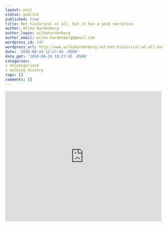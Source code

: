 ```yaml
---
layout: post
status: publish
published: true
title: Not historical at all, but it has a good narrative.
author: Wilko Hardenberg
author_login: wilkohardenberg
author_email: wilko.hardenberg@gmail.com
wordpress_id: 147
wordpress_url: http://www.wilkohardenberg.net/not-historical-at-all-but-it-has-a-good-narrative/
date: '2010-08-24 12:27:45 -0500'
date_gmt: '2010-08-24 10:27:45 -0500'
categories:
- Uncategorized
- walking history
tags: []
comments: []
---
```

<p>
    <iframe src="http://www.youtube.com/embed/EOfy5LDpEHo" allowfullscreen frameborder="0" height="417" width="500"></iframe></p>
